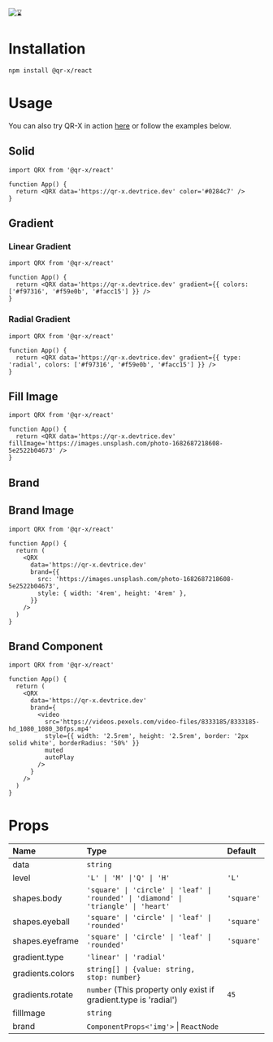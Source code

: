 ![⌛](https://github.com/devtrice/qr-x/assets/26962987/d97e00b9-ddf1-4af7-b1b4-35cd003492d8)

# Installation

```bash
npm install @qr-x/react
```

# Usage

You can also try QR-X in action [here](https://qr-x.devtrice.dev/#playground) or follow the examples below.

## Solid

```tsx
import QRX from '@qr-x/react'

function App() {
  return <QRX data='https://qr-x.devtrice.dev' color='#0284c7' />
}
```

## Gradient

### Linear Gradient

```tsx
import QRX from '@qr-x/react'

function App() {
  return <QRX data='https://qr-x.devtrice.dev' gradient={{ colors: ['#f97316', '#f59e0b', '#facc15'] }} />
}
```

### Radial Gradient

```tsx
import QRX from '@qr-x/react'

function App() {
  return <QRX data='https://qr-x.devtrice.dev' gradient={{ type: 'radial', colors: ['#f97316', '#f59e0b', '#facc15'] }} />
}
```

## Fill Image

```tsx
import QRX from '@qr-x/react'

function App() {
  return <QRX data='https://qr-x.devtrice.dev' fillImage='https://images.unsplash.com/photo-1682687218608-5e2522b04673' />
}
```

## Brand

## Brand Image

```tsx
import QRX from '@qr-x/react'

function App() {
  return (
    <QRX
      data='https://qr-x.devtrice.dev'
      brand={{
        src: 'https://images.unsplash.com/photo-1682687218608-5e2522b04673',
        style: { width: '4rem', height: '4rem' },
      }}
    />
  )
}
```

## Brand Component

```tsx
import QRX from '@qr-x/react'

function App() {
  return (
    <QRX
      data='https://qr-x.devtrice.dev'
      brand={
        <video
          src='https://videos.pexels.com/video-files/8333185/8333185-hd_1080_1080_30fps.mp4'
          style={{ width: '2.5rem', height: '2.5rem', border: '2px solid white', borderRadius: '50%' }}
          muted
          autoPlay
        />
      }
    />
  )
}
```

# Props

| Name             | Type                                                                                | Default    |
| :--------------- | :---------------------------------------------------------------------------------- | :--------- |
| data             | `string`                                                                            |            |
| level            | `'L' \| 'M' \|'Q' \| 'H'`                                                           | `'L'`      |
| shapes.body      | `'square' \| 'circle' \| 'leaf' \| 'rounded' \| 'diamond' \| 'triangle' \| 'heart'` | `'square'` |
| shapes.eyeball   | `'square' \| 'circle' \| 'leaf' \| 'rounded'`                                       | `'square'` |
| shapes.eyeframe  | `'square' \| 'circle' \| 'leaf' \| 'rounded'`                                       | `'square'` |
| gradient.type    | `'linear' \| 'radial'`                                                              |            |
| gradients.colors | `string[] \| {value: string, stop: number}`                                         |            |
| gradients.rotate | `number` (This property only exist if gradient.type is 'radial')                    | `45`       |
| fillImage        | `string`                                                                            |            |
| brand            | `ComponentProps<'img'>` \| `ReactNode`                                              |            |
